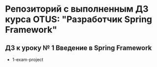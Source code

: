 # Репозиторий с выполненным ДЗ курса OTUS: "Разработчик Spring Framework"

## ДЗ к уроку № 1 Введение в Spring Framework
* 1-exam-project
